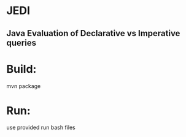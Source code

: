 # JEDI
## Java Evaluation of Declarative vs Imperative queries

# Build:
mvn package

# Run:
use provided run bash files
